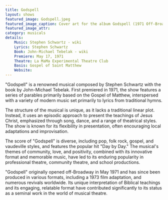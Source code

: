 ```yaml
---
title: Godspell
layout: shows
featured_image: Godspell.jpeg
featured_image_caption: Cover art for the album Godspell (1971 Off-Broadway Cast)
featured_image_attr:
category: musicals
details: 
    Music: Stephen Schwartz - wiki
    Lyrics: Stephen Schwartz
    Book: John-Michael Tebelak - wiki
    Premiere: May 17, 1971
    Theatre: La MaMa Experimental Theatre Club
    Basis: Gospel of Saint Matthew
    Website:
---
```

"Godspell" is a renowned musical composed by Stephen Schwartz with the book by John-Michael Tebelak. First premiered in 1971, the show features a series of parables primarily based on the Gospel of Matthew, interspersed with a variety of modern music set primarily to lyrics from traditional hymns.

The structure of the musical is unique, as it lacks a traditional linear plot. Instead, it uses an episodic approach to present the teachings of Jesus Christ, emphasized through song, dance, and a range of theatrical styles. The show is known for its flexibility in presentation, often encouraging local adaptations and improvisation.

The score of "Godspell" is diverse, including pop, folk rock, gospel, and vaudeville styles, and features the popular hit "Day by Day." The musical's themes of community, love, and positivity, combined with its innovative format and memorable music, have led to its enduring popularity in professional theatre, community theatre, and school productions.

"Godspell" originally opened off-Broadway in May 1971 and has since been produced in various formats, including a 1973 film adaptation, and numerous revivals worldwide. Its unique interpretation of Biblical teachings and its engaging, relatable format have contributed significantly to its status as a seminal work in the world of musical theatre.
